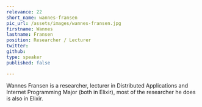 ```yaml
---
relevance: 22
short_name: wannes-fransen
pic_url: /assets/images/wannes-fransen.jpg
firstname: Wannes
lastname: Fransen
position: Researcher / Lecturer
twitter: 
github: 
type: speaker
published: false

---
```

<p>Wannes Fransen is a researcher, lecturer in Distributed Applications and Internet Programming Major (both in Elixir), most of the researcher he does is also in Elixir. </p>
